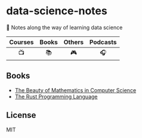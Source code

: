 # data-science-notes

📖 Notes along the way of learning data science

| Courses | Books | Others | Podcasts |
| :-: | :-: | :-: | :-: |
| 📺 | 📚 | 🎮 | 🎧 |

## Books

- [The Beauty of Mathematics in Computer Science](https://github.com/LitoMore/data-science-notes/tree/master/the-beauty-of-mathematics-in-computer-science)
- [The Rust Programming Language](https://github.com/LitoMore/data-science-notes/tree/master/the-rust-programming-language)

## License

MIT
